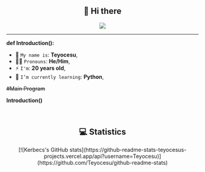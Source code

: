 <h2 align="center">👋 Hi there</h2>

<p align="center">
    <img src="https://komarev.com/ghpvc/?username=Kerbecs&color=blueviolet"/> 
</p>

<hr/>

**def Introduction():**
  * 🤟 `My name is`: **Teyocesu**,
  * 🙋‍♂️ `Pronouns`: **He/Him**,
  * ⚡ `I'm`: **20 years old**,
  * 🌱 `I’m currently learning`: **Python**,

~~#Main Program~~

**Introduction()**
</p>
<br/>

<h2 align="center">💻 Statistics</h2>

<p align="center">
  [![Kerbecs's GitHub stats](https://github-readme-stats-teyocesus-projects.vercel.app/api?username=Teyocesu)](https://github.com/Teyocesu/github-readme-stats)
</p>
